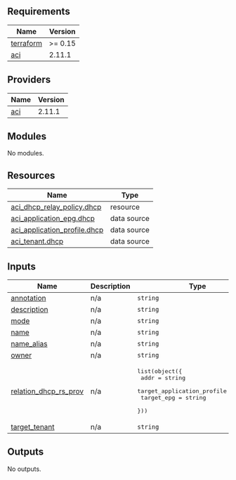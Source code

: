<!-- BEGIN_TF_DOCS -->
## Requirements

| Name | Version |
|------|---------|
| <a name="requirement_terraform"></a> [terraform](#requirement\_terraform) | >= 0.15 |
| <a name="requirement_aci"></a> [aci](#requirement\_aci) | 2.11.1 |

## Providers

| Name | Version |
|------|---------|
| <a name="provider_aci"></a> [aci](#provider\_aci) | 2.11.1 |

## Modules

No modules.

## Resources

| Name | Type |
|------|------|
| [aci_dhcp_relay_policy.dhcp](https://registry.terraform.io/providers/ciscodevnet/aci/2.11.1/docs/resources/dhcp_relay_policy) | resource |
| [aci_application_epg.dhcp](https://registry.terraform.io/providers/ciscodevnet/aci/2.11.1/docs/data-sources/application_epg) | data source |
| [aci_application_profile.dhcp](https://registry.terraform.io/providers/ciscodevnet/aci/2.11.1/docs/data-sources/application_profile) | data source |
| [aci_tenant.dhcp](https://registry.terraform.io/providers/ciscodevnet/aci/2.11.1/docs/data-sources/tenant) | data source |

## Inputs

| Name | Description | Type | Default | Required |
|------|-------------|------|---------|:--------:|
| <a name="input_annotation"></a> [annotation](#input\_annotation) | n/a | `string` | n/a | yes |
| <a name="input_description"></a> [description](#input\_description) | n/a | `string` | n/a | yes |
| <a name="input_mode"></a> [mode](#input\_mode) | n/a | `string` | n/a | yes |
| <a name="input_name"></a> [name](#input\_name) | n/a | `string` | n/a | yes |
| <a name="input_name_alias"></a> [name\_alias](#input\_name\_alias) | n/a | `string` | n/a | yes |
| <a name="input_owner"></a> [owner](#input\_owner) | n/a | `string` | n/a | yes |
| <a name="input_relation_dhcp_rs_prov"></a> [relation\_dhcp\_rs\_prov](#input\_relation\_dhcp\_rs\_prov) | n/a | <pre>list(object({<br/>    addr                       = string<br/>    target_application_profile = string<br/>    target_epg                 = string<br/>  }))</pre> | n/a | yes |
| <a name="input_target_tenant"></a> [target\_tenant](#input\_target\_tenant) | n/a | `string` | n/a | yes |

## Outputs

No outputs.
<!-- END_TF_DOCS -->